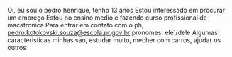 Oi, eu sou o pedro henrique, tenho 13 anos 
Estou interessado em procurar um emprego 
Estou no ensino medio e fazendo curso profissional de macatronica 
Para entrar em contato com o ph, pedro.kotokovski.souza@escola.pr.gov.br
pronomes: ele´/dele 
Algumas caracteristicas minhas sao, estudar muito, mecher com carros, ajudar os outros 

